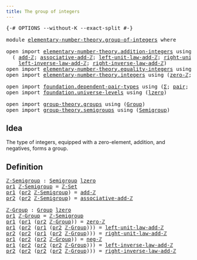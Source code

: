 ```yaml
---
title: The group of integers
---
```


<pre class="Agda"><a id="47" class="Symbol">{-#</a> <a id="51" class="Keyword">OPTIONS</a> <a id="59" class="Pragma">--without-K</a> <a id="71" class="Pragma">--exact-split</a> <a id="85" class="Symbol">#-}</a>

<a id="90" class="Keyword">module</a> <a id="97" href="elementary-number-theory.group-of-integers.html" class="Module">elementary-number-theory.group-of-integers</a> <a id="140" class="Keyword">where</a>

<a id="147" class="Keyword">open</a> <a id="152" class="Keyword">import</a> <a id="159" href="elementary-number-theory.addition-integers.html" class="Module">elementary-number-theory.addition-integers</a> <a id="202" class="Keyword">using</a>
  <a id="210" class="Symbol">(</a> <a id="212" href="elementary-number-theory.addition-integers.html#1505" class="Function">add-ℤ</a><a id="217" class="Symbol">;</a> <a id="219" href="elementary-number-theory.addition-integers.html#5260" class="Function">associative-add-ℤ</a><a id="236" class="Symbol">;</a> <a id="238" href="elementary-number-theory.addition-integers.html#1957" class="Function">left-unit-law-add-ℤ</a><a id="257" class="Symbol">;</a> <a id="259" href="elementary-number-theory.addition-integers.html#2048" class="Function">right-unit-law-add-ℤ</a><a id="279" class="Symbol">;</a>
    <a id="285" href="elementary-number-theory.addition-integers.html#7179" class="Function">left-inverse-law-add-ℤ</a><a id="307" class="Symbol">;</a> <a id="309" href="elementary-number-theory.addition-integers.html#7685" class="Function">right-inverse-law-add-ℤ</a><a id="332" class="Symbol">)</a>
<a id="334" class="Keyword">open</a> <a id="339" class="Keyword">import</a> <a id="346" href="elementary-number-theory.equality-integers.html" class="Module">elementary-number-theory.equality-integers</a> <a id="389" class="Keyword">using</a> <a id="395" class="Symbol">(</a><a id="396" href="elementary-number-theory.equality-integers.html#3350" class="Function">ℤ-Set</a><a id="401" class="Symbol">)</a>
<a id="403" class="Keyword">open</a> <a id="408" class="Keyword">import</a> <a id="415" href="elementary-number-theory.integers.html" class="Module">elementary-number-theory.integers</a> <a id="449" class="Keyword">using</a> <a id="455" class="Symbol">(</a><a id="456" href="elementary-number-theory.integers.html#2163" class="Function">zero-ℤ</a><a id="462" class="Symbol">;</a> <a id="464" href="elementary-number-theory.integers.html#3929" class="Function">neg-ℤ</a><a id="469" class="Symbol">)</a>

<a id="472" class="Keyword">open</a> <a id="477" class="Keyword">import</a> <a id="484" href="foundation.dependent-pair-types.html" class="Module">foundation.dependent-pair-types</a> <a id="516" class="Keyword">using</a> <a id="522" class="Symbol">(</a><a id="523" href="foundation-core.dependent-pair-types.html#515" class="Record">Σ</a><a id="524" class="Symbol">;</a> <a id="526" href="foundation-core.dependent-pair-types.html#588" class="InductiveConstructor">pair</a><a id="530" class="Symbol">;</a> <a id="532" href="foundation-core.dependent-pair-types.html#605" class="Field">pr1</a><a id="535" class="Symbol">;</a> <a id="537" href="foundation-core.dependent-pair-types.html#617" class="Field">pr2</a><a id="540" class="Symbol">)</a>
<a id="542" class="Keyword">open</a> <a id="547" class="Keyword">import</a> <a id="554" href="foundation.universe-levels.html" class="Module">foundation.universe-levels</a> <a id="581" class="Keyword">using</a> <a id="587" class="Symbol">(</a><a id="588" href="Agda.Primitive.html#764" class="Primitive">lzero</a><a id="593" class="Symbol">)</a>

<a id="596" class="Keyword">open</a> <a id="601" class="Keyword">import</a> <a id="608" href="group-theory.groups.html" class="Module">group-theory.groups</a> <a id="628" class="Keyword">using</a> <a id="634" class="Symbol">(</a><a id="635" href="group-theory.groups.html#2468" class="Function">Group</a><a id="640" class="Symbol">)</a>
<a id="642" class="Keyword">open</a> <a id="647" class="Keyword">import</a> <a id="654" href="group-theory.semigroups.html" class="Module">group-theory.semigroups</a> <a id="678" class="Keyword">using</a> <a id="684" class="Symbol">(</a><a id="685" href="group-theory.semigroups.html#737" class="Function">Semigroup</a><a id="694" class="Symbol">)</a>
</pre>
## Idea

The type of integers, equipped with a zero-element, addition, and negatives, forms a group.

## Definition

<pre class="Agda"><a id="ℤ-Semigroup"></a><a id="826" href="elementary-number-theory.group-of-integers.html#826" class="Function">ℤ-Semigroup</a> <a id="838" class="Symbol">:</a> <a id="840" href="group-theory.semigroups.html#737" class="Function">Semigroup</a> <a id="850" href="Agda.Primitive.html#764" class="Primitive">lzero</a>
<a id="856" href="foundation-core.dependent-pair-types.html#605" class="Field">pr1</a> <a id="860" href="elementary-number-theory.group-of-integers.html#826" class="Function">ℤ-Semigroup</a> <a id="872" class="Symbol">=</a> <a id="874" href="elementary-number-theory.equality-integers.html#3350" class="Function">ℤ-Set</a>
<a id="880" href="foundation-core.dependent-pair-types.html#605" class="Field">pr1</a> <a id="884" class="Symbol">(</a><a id="885" href="foundation-core.dependent-pair-types.html#617" class="Field">pr2</a> <a id="889" href="elementary-number-theory.group-of-integers.html#826" class="Function">ℤ-Semigroup</a><a id="900" class="Symbol">)</a> <a id="902" class="Symbol">=</a> <a id="904" href="elementary-number-theory.addition-integers.html#1505" class="Function">add-ℤ</a>
<a id="910" href="foundation-core.dependent-pair-types.html#617" class="Field">pr2</a> <a id="914" class="Symbol">(</a><a id="915" href="foundation-core.dependent-pair-types.html#617" class="Field">pr2</a> <a id="919" href="elementary-number-theory.group-of-integers.html#826" class="Function">ℤ-Semigroup</a><a id="930" class="Symbol">)</a> <a id="932" class="Symbol">=</a> <a id="934" href="elementary-number-theory.addition-integers.html#5260" class="Function">associative-add-ℤ</a>

<a id="ℤ-Group"></a><a id="953" href="elementary-number-theory.group-of-integers.html#953" class="Function">ℤ-Group</a> <a id="961" class="Symbol">:</a> <a id="963" href="group-theory.groups.html#2468" class="Function">Group</a> <a id="969" href="Agda.Primitive.html#764" class="Primitive">lzero</a>
<a id="975" href="foundation-core.dependent-pair-types.html#605" class="Field">pr1</a> <a id="979" href="elementary-number-theory.group-of-integers.html#953" class="Function">ℤ-Group</a> <a id="987" class="Symbol">=</a> <a id="989" href="elementary-number-theory.group-of-integers.html#826" class="Function">ℤ-Semigroup</a>
<a id="1001" href="foundation-core.dependent-pair-types.html#605" class="Field">pr1</a> <a id="1005" class="Symbol">(</a><a id="1006" href="foundation-core.dependent-pair-types.html#605" class="Field">pr1</a> <a id="1010" class="Symbol">(</a><a id="1011" href="foundation-core.dependent-pair-types.html#617" class="Field">pr2</a> <a id="1015" href="elementary-number-theory.group-of-integers.html#953" class="Function">ℤ-Group</a><a id="1022" class="Symbol">))</a> <a id="1025" class="Symbol">=</a> <a id="1027" href="elementary-number-theory.integers.html#2163" class="Function">zero-ℤ</a>
<a id="1034" href="foundation-core.dependent-pair-types.html#605" class="Field">pr1</a> <a id="1038" class="Symbol">(</a><a id="1039" href="foundation-core.dependent-pair-types.html#617" class="Field">pr2</a> <a id="1043" class="Symbol">(</a><a id="1044" href="foundation-core.dependent-pair-types.html#605" class="Field">pr1</a> <a id="1048" class="Symbol">(</a><a id="1049" href="foundation-core.dependent-pair-types.html#617" class="Field">pr2</a> <a id="1053" href="elementary-number-theory.group-of-integers.html#953" class="Function">ℤ-Group</a><a id="1060" class="Symbol">)))</a> <a id="1064" class="Symbol">=</a> <a id="1066" href="elementary-number-theory.addition-integers.html#1957" class="Function">left-unit-law-add-ℤ</a>
<a id="1086" href="foundation-core.dependent-pair-types.html#617" class="Field">pr2</a> <a id="1090" class="Symbol">(</a><a id="1091" href="foundation-core.dependent-pair-types.html#617" class="Field">pr2</a> <a id="1095" class="Symbol">(</a><a id="1096" href="foundation-core.dependent-pair-types.html#605" class="Field">pr1</a> <a id="1100" class="Symbol">(</a><a id="1101" href="foundation-core.dependent-pair-types.html#617" class="Field">pr2</a> <a id="1105" href="elementary-number-theory.group-of-integers.html#953" class="Function">ℤ-Group</a><a id="1112" class="Symbol">)))</a> <a id="1116" class="Symbol">=</a> <a id="1118" href="elementary-number-theory.addition-integers.html#2048" class="Function">right-unit-law-add-ℤ</a>
<a id="1139" href="foundation-core.dependent-pair-types.html#605" class="Field">pr1</a> <a id="1143" class="Symbol">(</a><a id="1144" href="foundation-core.dependent-pair-types.html#617" class="Field">pr2</a> <a id="1148" class="Symbol">(</a><a id="1149" href="foundation-core.dependent-pair-types.html#617" class="Field">pr2</a> <a id="1153" href="elementary-number-theory.group-of-integers.html#953" class="Function">ℤ-Group</a><a id="1160" class="Symbol">))</a> <a id="1163" class="Symbol">=</a> <a id="1165" href="elementary-number-theory.integers.html#3929" class="Function">neg-ℤ</a>
<a id="1171" href="foundation-core.dependent-pair-types.html#605" class="Field">pr1</a> <a id="1175" class="Symbol">(</a><a id="1176" href="foundation-core.dependent-pair-types.html#617" class="Field">pr2</a> <a id="1180" class="Symbol">(</a><a id="1181" href="foundation-core.dependent-pair-types.html#617" class="Field">pr2</a> <a id="1185" class="Symbol">(</a><a id="1186" href="foundation-core.dependent-pair-types.html#617" class="Field">pr2</a> <a id="1190" href="elementary-number-theory.group-of-integers.html#953" class="Function">ℤ-Group</a><a id="1197" class="Symbol">)))</a> <a id="1201" class="Symbol">=</a> <a id="1203" href="elementary-number-theory.addition-integers.html#7179" class="Function">left-inverse-law-add-ℤ</a>
<a id="1226" href="foundation-core.dependent-pair-types.html#617" class="Field">pr2</a> <a id="1230" class="Symbol">(</a><a id="1231" href="foundation-core.dependent-pair-types.html#617" class="Field">pr2</a> <a id="1235" class="Symbol">(</a><a id="1236" href="foundation-core.dependent-pair-types.html#617" class="Field">pr2</a> <a id="1240" class="Symbol">(</a><a id="1241" href="foundation-core.dependent-pair-types.html#617" class="Field">pr2</a> <a id="1245" href="elementary-number-theory.group-of-integers.html#953" class="Function">ℤ-Group</a><a id="1252" class="Symbol">)))</a> <a id="1256" class="Symbol">=</a> <a id="1258" href="elementary-number-theory.addition-integers.html#7685" class="Function">right-inverse-law-add-ℤ</a>
</pre>